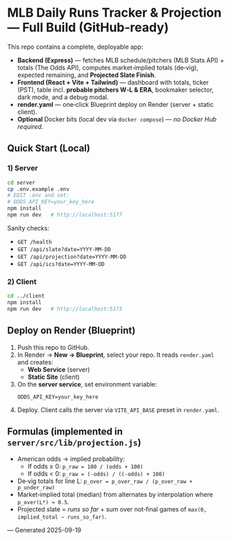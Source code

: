# MLB Daily Runs Tracker & Projection — Full Build (GitHub‑ready)

This repo contains a complete, deployable app:
- **Backend (Express)** — fetches MLB schedule/pitchers (MLB Stats API) + totals (The Odds API), computes market‑implied totals (de‑vig), expected remaining, and **Projected Slate Finish**.
- **Frontend (React + Vite + Tailwind)** — dashboard with totals, ticker (PST), table incl. **probable pitchers W‑L & ERA**, bookmaker selector, dark mode, and a debug modal.
- **render.yaml** — one‑click Blueprint deploy on Render (server + static client).
- **Optional** Docker bits (local dev via `docker compose`) — *no Docker Hub required*.

## Quick Start (Local)
### 1) Server
```bash
cd server
cp .env.example .env
# EDIT .env and set:
# ODDS_API_KEY=your_key_here
npm install
npm run dev   # http://localhost:5177
```
Sanity checks:
- `GET /health`
- `GET /api/slate?date=YYYY-MM-DD`
- `GET /api/projection?date=YYYY-MM-DD`
- `GET /api/ics?date=YYYY-MM-DD`

### 2) Client
```bash
cd ../client
npm install
npm run dev   # http://localhost:5173
```

## Deploy on Render (Blueprint)
1. Push this repo to GitHub.
2. In Render → **New → Blueprint**, select your repo. It reads `render.yaml` and creates:
   - **Web Service** (server)
   - **Static Site** (client)
3. On the **server service**, set environment variable:
   ```
   ODDS_API_KEY=your_key_here
   ```
4. Deploy. Client calls the server via `VITE_API_BASE` preset in `render.yaml`.

## Formulas (implemented in `server/src/lib/projection.js`)
- American odds → implied probability:
  - If odds ≥ 0: `p_raw = 100 / (odds + 100)`
  - If odds < 0: `p_raw = (-odds) / ((-odds) + 100)`
- De‑vig totals for line L:
  `p_over = p_over_raw / (p_over_raw + p_under_raw)`
- Market‑implied total (median) from alternates by interpolation where `p_over(L*) ≈ 0.5`.
- Projected slate = *runs so far* + sum over not‑final games of `max(0, implied_total − runs_so_far)`.

— Generated 2025-09-19
